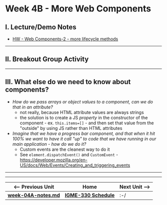 # Week 4B - More Web Components

## I. Lecture/Demo Notes
- [HW - Web Components-2 - more lifecycle methods](https://github.com/tonethar/IGME-330-Master/blob/master/notes/HW-wc-2.md)

<hr>

## II. Breakout Group Activity

<hr>

## III. What else do we need to know about components?
- *How do we pass arrays or object values to a component, can we do that in an attribute?*
  - not really, because HTML attribute values are always strings
  - the solution is to create a JS *property* in the constructor of the component - ex. `this.items=[]` - and then set that value from the "outside" by using JS rather than HTML attributes
- *Imagine that we have a progress bar component, and that when it hit 100% we want to have it call "up" to code that we have running in our main application - how do we do it?*
  - Custom events are the cleanest way to do it
  - See `element.dispatchEvent()` and `CustomEvent` - https://developer.mozilla.org/en-US/docs/Web/Events/Creating_and_triggering_events

<hr><hr>

| <-- Previous Unit | Home | Next Unit -->
| --- | --- | --- 
| [**week-04A-notes.md**](week-04A-notes.md)     |  [**IGME-330 Schedule**](../schedule.md) | :-/
